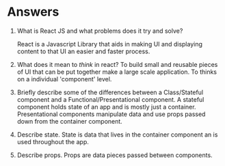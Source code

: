 # Answers

1.  What is React JS and what problems does it try and solve?
    
    React is a Javascript Library that aids in making UI and displaying content to that UI an easier and faster process.

1.  What does it mean to _think_ in react?
    To build small and reusable pieces of UI that can be put together make a large scale application. To thinks on a individual 'component' level.
1.  Briefly describe some of the differences between a Class/Stateful component and a Functional/Presentational component.
    A stateful component holds state of an app and is mostly just a container. Presentational components manipulate data and use props passed down from the container component.
1.  Describe state.
    State is data that lives in the container component an is used throughout the app.

1.  Describe props.
    Props are data pieces passed between components.